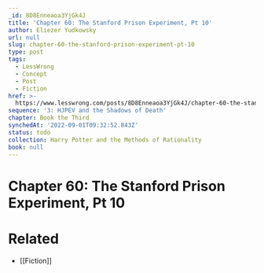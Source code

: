 ```yaml
---
_id: 8D8Enneaoa3YjGk4J
title: 'Chapter 60: The Stanford Prison Experiment, Pt 10'
author: Eliezer Yudkowsky
url: null
slug: chapter-60-the-stanford-prison-experiment-pt-10
type: post
tags:
  - LessWrong
  - Concept
  - Post
  - Fiction
href: >-
  https://www.lesswrong.com/posts/8D8Enneaoa3YjGk4J/chapter-60-the-stanford-prison-experiment-pt-10
sequence: '3: HJPEV and the Shadows of Death'
chapter: Book the Third
synchedAt: '2022-09-01T09:32:52.843Z'
status: todo
collection: Harry Potter and the Methods of Rationality
book: null
---
```


# Chapter 60: The Stanford Prison Experiment, Pt 10


# Related

- [[Fiction]]